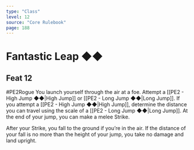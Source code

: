 ```yaml
---
type: "Class"
level: 12
source: "Core Rulebook"
page: 188
---
```

# Fantastic Leap ◆◆
## Feat 12
#PE2Rogue
You launch yourself through the air at a foe. Attempt a [[PE2 - High Jump ◆◆|High Jump]] or [[PE2 - Long Jump ◆◆|Long Jump]]. If you attempt a [[PE2 - High Jump ◆◆|High Jump]], determine the distance you can travel using the scale of a [[PE2 - Long Jump ◆◆|Long Jump]]. At the end of your jump, you can make a melee Strike.

After your Strike, you fall to the ground if you’re in the air. If the distance of your fall is no more than the height of your jump, you take no damage and land upright.